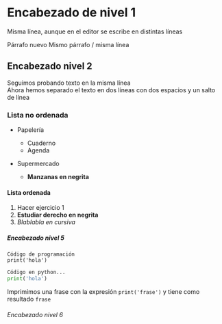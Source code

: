 # Encabezado de nivel 1

Misma línea, aunque en el editor se
escribe en distintas líneas

Párrafo nuevo
Mismo párrafo / misma línea

## Encabezado nivel 2

Seguimos probando texto en la misma línea  
Ahora hemos separado el texto en dos líneas con dos espacios y un salto de línea

### Lista no ordenada

* Papelería
  * Cuaderno
  * Agenda

* Supermercado
  * **Manzanas en negrita**


#### Lista ordenada

1. Hacer ejercicio 1
2. **Estudiar derecho en negrita**
3. *Blablabla en cursiva*

##### Encabezado nivel 5

```
Código de programación
print('hola')
```

```python
Código en python...
print('hola')
```

Imprimimos una frase con la expresión `print('frase')` y tiene como resultado `frase`

###### Encabezado nivel 6